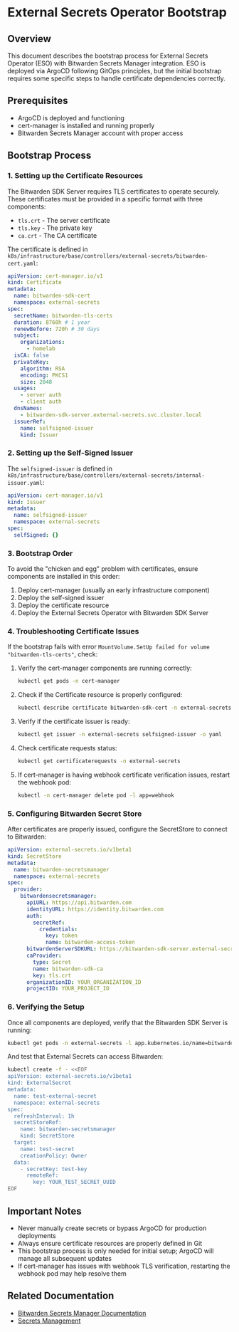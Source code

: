 # External Secrets Operator Bootstrap

## Overview

This document describes the bootstrap process for External Secrets Operator (ESO) with Bitwarden Secrets Manager integration. ESO is deployed via ArgoCD following GitOps principles, but the initial bootstrap requires some specific steps to handle certificate dependencies correctly.

## Prerequisites

- ArgoCD is deployed and functioning
- cert-manager is installed and running properly
- Bitwarden Secrets Manager account with proper access

## Bootstrap Process

### 1. Setting up the Certificate Resources

The Bitwarden SDK Server requires TLS certificates to operate securely. These certificates must be provided in a specific format with three components:

- `tls.crt` - The server certificate
- `tls.key` - The private key
- `ca.crt` - The CA certificate

The certificate is defined in `k8s/infrastructure/base/controllers/external-secrets/bitwarden-cert.yaml`:

```yaml
apiVersion: cert-manager.io/v1
kind: Certificate
metadata:
  name: bitwarden-sdk-cert
  namespace: external-secrets
spec:
  secretName: bitwarden-tls-certs
  duration: 8760h # 1 year
  renewBefore: 720h # 30 days
  subject:
    organizations:
      - homelab
  isCA: false
  privateKey:
    algorithm: RSA
    encoding: PKCS1
    size: 2048
  usages:
    - server auth
    - client auth
  dnsNames:
    - bitwarden-sdk-server.external-secrets.svc.cluster.local
  issuerRef:
    name: selfsigned-issuer
    kind: Issuer
```

### 2. Setting up the Self-Signed Issuer

The `selfsigned-issuer` is defined in `k8s/infrastructure/base/controllers/external-secrets/internal-issuer.yaml`:

```yaml
apiVersion: cert-manager.io/v1
kind: Issuer
metadata:
  name: selfsigned-issuer
  namespace: external-secrets
spec:
  selfSigned: {}
```

### 3. Bootstrap Order

To avoid the "chicken and egg" problem with certificates, ensure components are installed in this order:

1. Deploy cert-manager (usually an early infrastructure component)
2. Deploy the self-signed issuer
3. Deploy the certificate resource
4. Deploy the External Secrets Operator with Bitwarden SDK Server

### 4. Troubleshooting Certificate Issues

If the bootstrap fails with error `MountVolume.SetUp failed for volume "bitwarden-tls-certs"`, check:

1. Verify the cert-manager components are running correctly:
   ```bash
   kubectl get pods -n cert-manager
   ```

2. Check if the Certificate resource is properly configured:
   ```bash
   kubectl describe certificate bitwarden-sdk-cert -n external-secrets
   ```

3. Verify if the certificate issuer is ready:
   ```bash
   kubectl get issuer -n external-secrets selfsigned-issuer -o yaml
   ```

4. Check certificate requests status:
   ```bash
   kubectl get certificaterequests -n external-secrets
   ```

5. If cert-manager is having webhook certificate verification issues, restart the webhook pod:
   ```bash
   kubectl -n cert-manager delete pod -l app=webhook
   ```

### 5. Configuring Bitwarden Secret Store

After certificates are properly issued, configure the SecretStore to connect to Bitwarden:

```yaml
apiVersion: external-secrets.io/v1beta1
kind: SecretStore
metadata:
  name: bitwarden-secretsmanager
  namespace: external-secrets
spec:
  provider:
    bitwardensecretsmanager:
      apiURL: https://api.bitwarden.com
      identityURL: https://identity.bitwarden.com
      auth:
        secretRef:
          credentials:
            key: token
            name: bitwarden-access-token
      bitwardenServerSDKURL: https://bitwarden-sdk-server.external-secrets.svc.cluster.local:9998
      caProvider:
        type: Secret
        name: bitwarden-sdk-ca
        key: tls.crt
      organizationID: YOUR_ORGANIZATION_ID
      projectID: YOUR_PROJECT_ID
```

### 6. Verifying the Setup

Once all components are deployed, verify that the Bitwarden SDK Server is running:

```bash
kubectl get pods -n external-secrets -l app.kubernetes.io/name=bitwarden-sdk-server
```

And test that External Secrets can access Bitwarden:

```bash
kubectl create -f - <<EOF
apiVersion: external-secrets.io/v1beta1
kind: ExternalSecret
metadata:
  name: test-external-secret
  namespace: external-secrets
spec:
  refreshInterval: 1h
  secretStoreRef:
    name: bitwarden-secretsmanager
    kind: SecretStore
  target:
    name: test-secret
    creationPolicy: Owner
  data:
    - secretKey: test-key
      remoteRef:
        key: YOUR_TEST_SECRET_UUID
EOF
```

## Important Notes

- Never manually create secrets or bypass ArgoCD for production deployments
- Always ensure certificate resources are properly defined in Git
- This bootstrap process is only needed for initial setup; ArgoCD will manage all subsequent updates
- If cert-manager has issues with webhook TLS verification, restarting the webhook pod may help resolve them

## Related Documentation

- [Bitwarden Secrets Manager Documentation](../external-docs/external-secrets/bitwarden.md)
- [Secrets Management](./secrets-management.md)